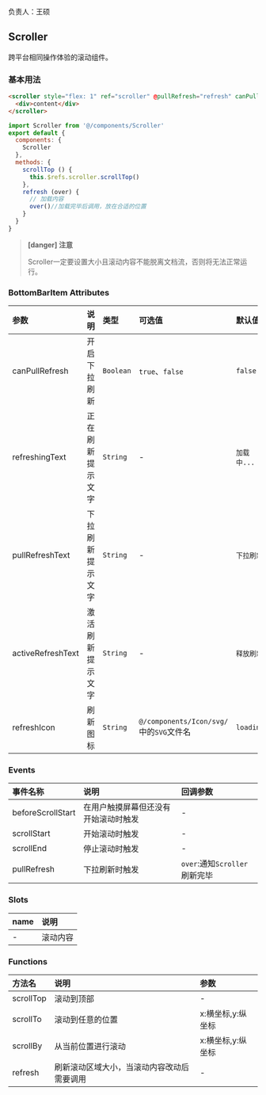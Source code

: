 负责人：王硕
## Scroller
跨平台相同操作体验的滚动组件。

### 基本用法
``` html
<scroller style="flex: 1" ref="scroller" @pullRefresh="refresh" canPullRefresh>
  <div>content</div>
</scroller>
```
```js
import Scroller from '@/components/Scroller'
export default {
  components: {
    Scroller
  },
  methods: {
    scrollTop () {
      this.$refs.scroller.scrollTop()
    },
    refresh (over) {
      // 加载内容
      over()//加载完毕后调用，放在合适的位置
    }
  }
}
```
> **[danger] 注意**
>
> Scroller一定要设置大小且滚动内容不能脱离文档流，否则将无法正常运行。

### BottomBarItem Attributes

|参数|说明|类型|可选值|默认值|
|:-----|:-----|:-----|:-----|:-----|
|canPullRefresh|开启下拉刷新|`Boolean`|`true`、`false`|`false`|
|refreshingText|正在刷新提示文字|`String`|-|`加载中...`|
|pullRefreshText|下拉刷新提示文字|`String`|-|`下拉刷新`|
|activeRefreshText|激活刷新提示文字|`String`|-|`释放刷新`|
|refreshIcon|刷新图标|`String`|`@/components/Icon/svg/`中的`SVG`文件名|`loading`|
### Events

|事件名称|说明|回调参数|
|:-----|:-----|:-----|
|beforeScrollStart|在用户触摸屏幕但还没有开始滚动时触发|-|
|scrollStart|开始滚动时触发|-|
|scrollEnd|停止滚动时触发|-|
|pullRefresh|下拉刷新时触发|`over`:通知`Scroller`刷新完毕|

### Slots

|name|说明|
|:-----|:-----|
|-|滚动内容|

### Functions

|方法名|说明|参数|
|:-----|:-----|:-----|
|scrollTop|滚动到顶部|-|
|scrollTo|滚动到任意的位置|x:横坐标,y:纵坐标|
|scrollBy|从当前位置进行滚动|x:横坐标,y:纵坐标|
|refresh|刷新滚动区域大小，当滚动内容改动后需要调用|-|









